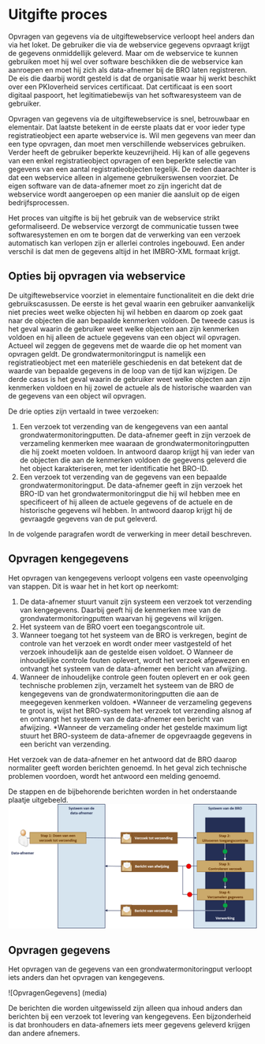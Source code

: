 # Uitgifte proces
Opvragen van gegevens via de uitgiftewebservice verloopt heel anders dan via het loket. De gebruiker die via de webservice gegevens opvraagt krijgt de gegevens onmiddellijk geleverd. Maar om de webservice te kunnen gebruiken moet hij wel over software beschikken die de webservice kan aanroepen en moet hij zich als data-afnemer bij de BRO laten registreren. De eis die daarbij wordt gesteld is dat de organisatie waar hij werkt beschikt over een PKIoverheid services certificaat. Dat certificaat is een soort digitaal paspoort, het legitimatiebewijs van het softwaresysteem van de gebruiker. 

Opvragen van gegevens via de uitgiftewebservice is snel, betrouwbaar en elementair. Dat laatste betekent in de eerste plaats dat er voor ieder type registratieobject een aparte webservice is. Wil men gegevens van meer dan een type opvragen, dan moet men verschillende webservices gebruiken. Verder heeft de gebruiker beperkte keuzevrijheid. Hij kan of alle gegevens van een enkel registratieobject opvragen of een beperkte selectie van gegevens van een aantal registratieobjecten tegelijk. De reden daarachter is dat een webservice alleen in algemene gebruikerswensen voorziet. De eigen software van de data-afnemer moet zo zijn ingericht dat de webservice wordt aangeroepen op een manier die aansluit op   de eigen bedrijfsprocessen.

Het proces van uitgifte is bij het gebruik van de webservice strikt geformaliseerd. De webservice verzorgt de communicatie tussen twee softwaresystemen en om te borgen dat de verwerking van een verzoek automatisch kan verlopen zijn er allerlei controles ingebouwd. Een ander verschil is dat men de gegevens altijd in het IMBRO-XML formaat krijgt. 


## Opties bij opvragen via webservice
De uitgiftewebservice voorziet in elementaire functionaliteit en die dekt drie gebruikscasussen. De eerste is het geval waarin een gebruiker aanvankelijk niet precies weet welke objecten hij wil hebben en daarom op zoek gaat naar de objecten die aan bepaalde kenmerken voldoen. 
De tweede casus is het geval waarin de gebruiker weet welke objecten aan zijn kenmerken voldoen en hij alleen de actuele gegevens van een object wil opvragen. Actueel wil zeggen de gegevens met de waarde die op het moment van opvragen geldt. De grondwatermonitoringput is namelijk een registratieobject met een materiële geschiedenis en dat betekent dat de waarde van bepaalde gegevens in de loop van de tijd kan wijzigen. 
De derde casus is het geval waarin de gebruiker weet welke objecten aan zijn kenmerken voldoen en hij zowel de actuele als de historische waarden van de gegevens van een object wil opvragen.

De drie opties zijn vertaald in twee verzoeken:
1. Een verzoek tot verzending van de kengegevens van een aantal grondwatermonitoringputten.
De data-afnemer geeft in zijn verzoek de verzameling kenmerken mee waaraan de grondwatermonitoringputten die hij zoekt moeten voldoen. In antwoord daarop krijgt hij van ieder van de objecten die aan de kenmerken voldoen de gegevens geleverd die het object karakteriseren, met ter identificatie het BRO-ID. 
2. Een verzoek tot verzending van de gegevens van een bepaalde grondwatermonitoringput.
De data-afnemer geeft in zijn verzoek het BRO-ID van het grondwatermonitoringput die hij wil hebben mee en specificeert of hij alleen de actuele gegevens of de actuele en de historische gegevens wil hebben.  In antwoord daarop krijgt hij de gevraagde gegevens van de put geleverd.

In de volgende paragrafen wordt de verwerking in meer detail beschreven.


## Opvragen kengegevens
Het opvragen van kengegevens verloopt volgens een vaste opeenvolging van stappen.
Dit is waar het in het kort op neerkomt:

1. De data-afnemer stuurt vanuit zijn systeem een verzoek tot verzending van kengegevens. Daarbij geeft hij de kenmerken mee van de grondwatermonitoringputten waarvan hij gegevens wil krijgen.
2. Het systeem van de BRO voert een toegangscontrole uit.
3. Wanneer toegang tot het systeem van de BRO is verkregen, begint de controle van het verzoek en wordt onder meer vastgesteld of het verzoek inhoudelijk aan de gestelde eisen voldoet. 
O	Wanneer de inhoudelijke controle fouten oplevert, wordt het verzoek afgewezen en ontvangt het systeem van de data-afnemer een bericht van afwijzing.
4. Wanneer de inhoudelijke controle geen fouten oplevert en er ook geen technische problemen zijn, verzamelt het systeem van de BRO de kengegevens van de grondwatermonitoringputten die aan de meegegeven kenmerken voldoen. 
*Wanneer de verzameling gegevens te groot is, wijst het BRO-systeem het verzoek tot verzending alsnog af en ontvangt het systeem van de data-afnemer een bericht van afwijzing.
*Wanneer de verzameling onder het gestelde maximum ligt stuurt het BRO-systeem de data-afnemer de opgevraagde gegevens in een bericht van verzending. 

Het verzoek van de data-afnemer en het antwoord dat de BRO daarop normaliter geeft worden berichten genoemd. In het geval zich technische problemen voordoen, wordt het antwoord een melding genoemd. 

De stappen en de bijbehorende berichten worden in het onderstaande plaatje uitgebeeld.
![UitvragenKengegevens](media/PrcVerzoekVerzendingKengegevens.png)

## Opvragen gegevens
Het opvragen van de gegevens van een grondwatermonitoringput verloopt iets anders dan het opvragen van kengegevens.

![OpvragenGegevens] (media\)

De berichten die worden uitgewisseld zijn alleen qua inhoud anders dan berichten bij een verzoek tot levering van kengegevens. Een bijzonderheid is dat bronhouders en data-afnemers iets meer gegevens geleverd krijgen dan andere afnemers.
